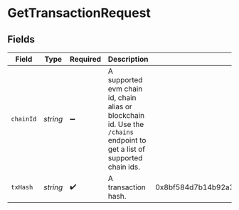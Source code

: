 # GetTransactionRequest


## Fields

| Field                                                                                                                    | Type                                                                                                                     | Required                                                                                                                 | Description                                                                                                              | Example                                                                                                                  |
| ------------------------------------------------------------------------------------------------------------------------ | ------------------------------------------------------------------------------------------------------------------------ | ------------------------------------------------------------------------------------------------------------------------ | ------------------------------------------------------------------------------------------------------------------------ | ------------------------------------------------------------------------------------------------------------------------ |
| `chainId`                                                                                                                | *string*                                                                                                                 | :heavy_minus_sign:                                                                                                       | A supported evm chain id, chain alias or blockchain id. Use the `/chains` endpoint to get a list of supported chain ids. |                                                                                                                          |
| `txHash`                                                                                                                 | *string*                                                                                                                 | :heavy_check_mark:                                                                                                       | A transaction hash.                                                                                                      | 0x8bf584d7b14b92a32a339872a66b134a70ba3ba7c305823f348db6f860253f45                                                       |